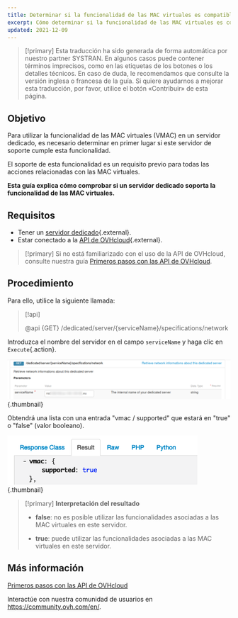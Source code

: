 ```yaml
---
title: Determinar si la funcionalidad de las MAC virtuales es compatible con un servidor dedicado
excerpt: Cómo determinar si la funcionalidad de las MAC virtuales es compatible con un servidor dedicado a través de la API de OVHcloud
updated: 2021-12-09
---
```


> [!primary]
> Esta traducción ha sido generada de forma automática por nuestro partner SYSTRAN. En algunos casos puede contener términos imprecisos, como en las etiquetas de los botones o los detalles técnicos. En caso de duda, le recomendamos que consulte la versión inglesa o francesa de la guía. Si quiere ayudarnos a mejorar esta traducción, por favor, utilice el botón «Contribuir» de esta página.
> 


## Objetivo

Para utilizar la funcionalidad de las MAC virtuales (VMAC) en un servidor dedicado, es necesario determinar en primer lugar si este servidor de soporte cumple esta funcionalidad.

El soporte de esta funcionalidad es un requisito previo para todas las acciones relacionadas con las MAC virtuales.

**Esta guía explica cómo comprobar si un servidor dedicado soporta la funcionalidad de las MAC virtuales.**

## Requisitos

- Tener un [servidor dedicado](https://www.ovhcloud.com/es/bare-metal/){.external}.
- Estar conectado a la [API de OVHcloud](https://ca.api.ovh.com/){.external}.

> [!primary]
> Si no está familiarizado con el uso de la API de OVHcloud, consulte nuestra guía [Primeros pasos con las API de OVHcloud](/pages/manage_and_operate/api/first-steps).

## Procedimiento

Para ello, utilice la siguiente llamada:

> [!api]
>
> @api {GET} /dedicated/server/{serviceName}/specifications/network
>

Introduzca el nombre del servidor en el campo `serviceName` y haga clic en `Execute`{.action}.

![SVMAC](images/support_virtual_mac_02.png){.thumbnail}

Obtendrá una lista con una entrada "vmac / supported" que estará en "true" o "false" (valor booleano).

![SVMAC](images/support_virtual_mac_04.png){.thumbnail}

> [!primary]
> **Interpretación del resultado**
>
> - **false**: no es posible utilizar las funcionalidades asociadas a las MAC virtuales en este servidor.
>
> - **true**: puede utilizar las funcionalidades asociadas a las MAC virtuales en este servidor.
>

## Más información

[Primeros pasos con las API de OVHcloud](/pages/manage_and_operate/api/first-steps)

Interactúe con nuestra comunidad de usuarios en <https://community.ovh.com/en/>.
